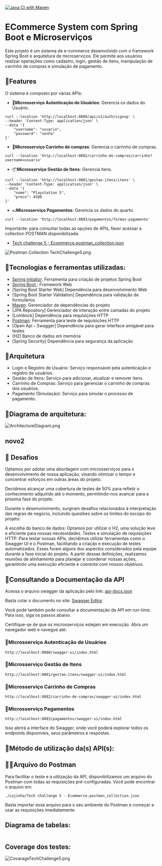 [![Java CI with Maven](https://github.com/jhonnysdo/Lojinha/actions/workflows/testes.yml/badge.svg)](https://github.com/jhonnysdo/Lojinha/actions/workflows/testes.yml)
# ECommerce System com Spring Boot e Microserviços

Este projeto é um sistema de e-commerce desenvolvido com o framework Spring Boot e arquitetura de microserviços. Ele permite aos usuários realizar operações como cadastro, login, gestão de itens, manipulação de carrinho de compras e simulação de pagamento.

## 🧩Features
O sistema é composto por várias APIs:

- 👤**Microsserviço Autenticação de Usuários**: Gerencia os dados do Usuário.
```shell
curl --location 'http://localhost:8080/api/v1/auth/signup' \
--header 'Content-Type: application/json' \
--data '{
    "username": "usuario",
    "password": "senha"
}'
```
- 🛒**Microsserviço Carrinho de compras**: Gerencia o carrinho de compras.
```shell
curl --location 'http://localhost:8082/carrinho-de-compras/carrinho?username=usuario'
```
- 📦**Microsserviço Gestão de Itens**: Gerencia itens.
```shell
curl --location 'http://localhost:8081/gestao-itens/itens' \
--header 'Content-Type: application/json' \
--data '{
    "nome": "Playstation 5",
    "preco": 4500
}'
```
- 💵**Microsserviço Pagamentos**: Gerencia os dados do quarto.
```shell
curl --location 'http://localhost:8083/pagamentos/formas-pagamento' 
```


Importante: para consultar todas as opções de APIs, favor acessar a collection POSTMAN disponibilizada:

- [Tech challenge 5 - Ecommerce.postman_collection.json](https://github.com/jhonnysdo/Lojinha/blob/main/Tech%20challenge%205%20-%20Ecommerce.postman_collection.json)

![Postman Collection TechChallenge5.png](https://github.com/jhonnysdo/Lojinha/blob/main/Postman%20Collection%20TechChallenge5.png?raw=true)


## 🔭Tecnologias e ferramentas utilizadas:

* [Spring initializr]( https://start.spring.io/): Ferramenta para criação de projetos Spring Boot
* [Spring Boot ]( https://spring.io/projects/spring-boot): Framework Web
* [Spring Boot Starter Web] Dependência para desenvolvimento Web
* [Spring Boot Starter Validation] Dependência para validação de formulários
* [Maven]( https://mvnrepository.com/): Gerenciador de dependências do projeto
* [JPA Repository] Gerenciador de interação entre camadas do projeto
* [Lombock] Dependência para requisições HTTP
* [Postman](https://www.postman.com/): Ferramenta para teste de requisições HTTP
* [Open Api - Swagger] Dependência para gerar interface amigável para testes
* [H2] Banco de dados em memória
* [Spring Security] Dependência para segurança da aplicação

## 📐Arquitetura
- Login e Registro de Usuário: Serviço responsável pela autenticação e registro de usuários.
- Gestão de Itens: Serviço para adicionar, atualizar e remover itens.
- Carrinho de Compras: Serviço para gerenciar o carrinho de compras dos usuários.
- Pagamento (Simulação): Serviço para simular o processo de pagamento.

## 📐Diagrama de arquitetura:
![ArchitectureDiagram.png](https://raw.githubusercontent.com/schinyder/TechChallengeFase5/main/ArchitectureDiagram.png?token=GHSAT0AAAAAACVFLWN3N7ZZMSHKA5KCZQSWZU6XLGA)

## novo2


## 🎯 Desafios

Optamos por adotar uma abordagem com microsserviços para o desenvolvimento de nossa aplicação, visando otimizar o tempo e concentrar esforços em outras áreas do projeto.

Decidimos alcançar uma cobertura de testes de 50% para refletir o conhecimento adquirido até o momento, permitindo-nos avançar para a próxima fase do projeto.

Durante o desenvolvimento, surgiram desafios relacionados à interpretação das regras de negócio, incluindo questões sobre os limites do escopo do projeto:

A escolha do banco de dados: Optamos por utilizar o H2, uma solução leve e eficiente para nossas necessidades.
Testes e simulação de requisições HTTP: Para testar nossas APIs, decidimos utilizar ferramentas como o Swagger UI e o Postman, facilitando a criação e execução de testes automatizados.
Esses foram alguns dos aspectos considerados pela equipe durante a fase inicial do projeto. A partir dessas definições, realizamos reuniões de alinhamento para planejar e coordenar nossas ações, garantindo uma execução eficiente e coerente com nossos objetivos.

## 📝Consultando a Documentação da API
Acessa o arquivo swagger da aplicação pelo link: [api-docs.json](src%2Fmain%2Fresources%2Fapi-docs.json)

Basta colar o documento no site: [Swagger Editor](https://editor.swagger.io/)

Você pode também pode consultar a documentação da API em run-time. Para isso, siga os passos abaixo.

Certifique-se de que os microsserviços estejam em execução.
Abra um navegador web e navegue até:
### 🔧Microsserviço Autenticação de Usuários
```shell
http://localhost:8080/swagger-ui/index.html
```
### 🔧Microsserviço Gestão de Itens
```shell
http://localhost:8081/gestao-itens/swagger-ui/index.html
```
### 🔧Microsserviço Carrinho de Compras
```shell
http://localhost:8082/carrinho-de-compras/swagger-ui/index.html
```
### 🔧Microsserviço Pagamentos
```shell
http://localhost:8083/pagamentos/swagger-ui/index.html
```


Isso abrirá a interface do Swagger, onde você poderá explorar todos os endpoints disponíveis, seus parâmetros e respostas.

## 🚀Método de utilização da(s) API(s):
## 👨‍🚀‍Arquivo do Postman
Para facilitar o teste e a utilização da API, disponibilizamos um arquivo do Postman com todas as requisições pré-configuradas. Você pode encontrar o arquivo em:

```shell
./Lojinha/Tech challenge 5 - Ecommerce.postman_collection.json
```

Basta importar esse arquivo para o seu ambiente do Postman e começar a usar as requisições imediatamente.

## Diagrama de tabelas:
![]()

## Coverage dos testes:

![CovarageTechChallenge5.png](https://github.com/schinyder/TechChallengeFase5/blob/main/CovarageTechChallenge5.png?raw=true?raw=true)


